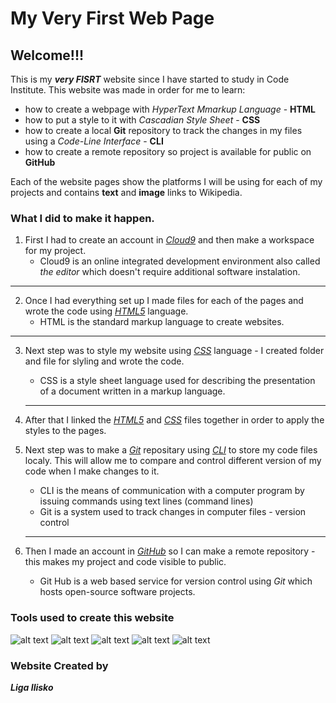 # My Very First Web Page

## Welcome!!!

This is my ***very FISRT*** website since I have started to study in Code Institute. This website was made in order for me to learn:
   * how to create a webpage with *HyperText Mmarkup Language* - **HTML**
   * how to put a style to it with *Cascadian Style Sheet* - **CSS**
   * how to create a local **Git** repository to track the changes in my files using a *Code-Line Interface* - **CLI**
   * how to create a remote repository so project is available for public on **GitHub**
   
Each of the website pages show the platforms I will be using for each of my projects and contains __text__ and **image** links to Wikipedia.

### What I did to make it happen.

1. First I had to create an account in [_Cloud9_](https://en.wikipedia.org/wiki/Cloud9_IDE) and then make a workspace for my project.
   * Cloud9 is an online integrated development environment also called *the editor* which doesn't require additional software instalation.

***
2. Once I had everything set up I made files for each of the pages and wrote the code using [_HTML5_](https://en.wikipedia.org/wiki/HTML) language. 
   * HTML is the standard markup language to create websites.

***

3. Next step was to style my website using [_CSS_](https://en.wikipedia.org/wiki/Cascading_Style_Sheets) language - I created folder and file for slyling and wrote the code.
   * CSS is a style sheet language used for describing the presentation of a document written in a markup language.
   * ***
4. After that I linked the [_HTML5_](https://en.wikipedia.org/wiki/HTML) and [_CSS_](https://en.wikipedia.org/wiki/Cascading_Style_Sheets) files together in order to apply the styles to the pages.

5. Next step was to make a [_Git_](https://en.wikipedia.org/wiki/Git) repositary using [_CLI_](https://en.wikipedia.org/wiki/Command-line_interface) to store my code files localy. This will allow me to compare and control different version of my code when I make changes to it.
   * CLI is the means of communication with a computer program by issuing commands using text lines (command lines)
   * Git  is a system used to track changes in computer files - version control
   * ***

6. Then I made an account in [_GitHub_](https://en.wikipedia.org/wiki/GitHub) so I can make a remote repository - this makes my project and code visible to public.
   * Git Hub is a web based service for version control using _Git_ which hosts open-source software projects. 


### Tools used to create this website

![alt text](https://cdn0.gamesports.net/edb_team_logos/4000/4807.png?1395701819 "Cloud9")
![alt text](https://www.dev-metal.com/wp-content/uploads/2014/04/html5-1-100x100.jpg "HTML5")
![alt text](https://s3-us-west-2.amazonaws.com/hacksource/hacksource-web/assets/images/subjects/css-9aea0df532d32045351af8f893954751.jpg "CSS")
![alt text](https://encrypted-tbn0.gstatic.com/images?q=tbn:ANd9GcRrNXzsV_JzebCqC4fNBa54YyCsFZqDMaUF_lZo5-QeY1bVP1XFYA "Git")
![alt text](https://cdn.inquisitr.com/wp-content/uploads/2015/05/Github-100x100.jpg "GitHub")


### Website Created by

_**Liga Ilisko**_


